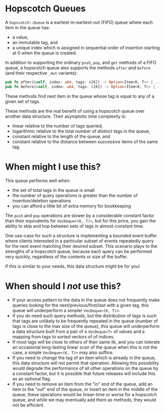 # Hopscotch Queues

A `hopscotch::Queue` is a earliest-in-earliest-out (FIFO)
queue where each item in the queue has:

- a value,
- an immutable tag, and
- a unique index which is assigned in sequential order of insertion
starting at 0 when the queue is created.

In addition to supporting the ordinary `push`, `pop`, and `get` methods of a
FIFO queue, a hopscotch queue also supports the methods `after` and
`before` (and their respective `_mut` variants):

```rust
pub fn after(&self, index: u64, tags: &[K]) -> Option<Item<K, T>> { ... }
pub fn before(&self, index: u64, tags: &[K]) -> Option<Item<K, T>> { ... }
```

These methods find next item in the queue whose tag is equal to any of a given
set of tags.

These methods are the real benefit of using a hopscotch queue over another
data structure. Their asymptotic time complexity is:

- linear relative to the number of tags queried,
- logarithmic relative to the total number of distinct tags in the queue,
- constant relative to the length of the queue, and
- constant relative to the distance between successive items of the same tag.

# When might I use this?

This queue performs well when:

- the set of total tags in the queue is small
- the number of query operations is greater than the number of
  insertion/deletion operations
- you can afford a little bit of extra memory for bookkeeping

The `push` and `pop` operations are slower by a considerable constant factor
than their equivalents for `VecDeque<(K, T)>`, but for this price, you gain the
ability to skip and hop between sets of tags in almost-constant time.

One use-case for such a structure is implementing a bounded event buffer where
clients interested in a particular subset of events repeatedly query for the
next event matching their desired subset. This scenario plays to the strengths
of a hopscotch queue, because each query can be performed very quickly,
regardless of the contents or size of the buffer.

If this is similar to your needs, this data structure might be for you!

# When should I *not* use this?

- If your access pattern to the data in the queue does not frequently make
  queries looking for the next/previous/first/last with a given tag, this queue
  will underperform a simpler `VecDeque<(K, T)>`.
- If you *do* need such query methods, but the distribution of tags is such that
  tags are unlikely to be frequently repeated in the queue (number of tags is
  close to the max size of the queue), this queue will underperform a data
  structure built from a pair of a `VecDeque<T>` of values and a mapping from
  tags to sorted vectors of of indices.
- If most tags will be close to others of their same ilk, and you can tolerate
  an occasional long-lasting linear scan of the queue when this is not the case,
  a simple `VecDeque<(K, T)>` may also suffice.
- If you need to *change* the tag of an item which is already in the queue, this
  data structure will not permit that operation. Allowing this possibility would
  degrade the performance of all other operations on the queue by a constant
  factor, but it is possible that future releases will include this as an
  optional flag.
- If you need to remove an item from the "in" end of the queue, add an item to
  the "out" end of the queue, or insert an item in the middle of the queue,
  these operations would be linear-time or worse for a hopscotch queue, and
  while we may eventually add them as methods, they would not be efficient.
